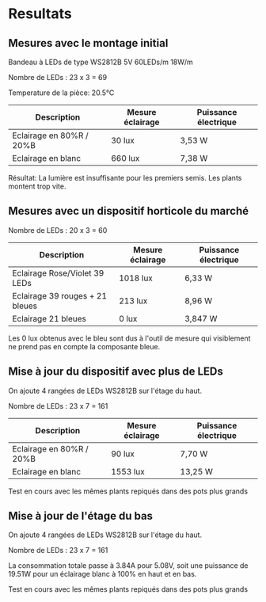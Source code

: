 # Resultats

## Mesures avec le montage initial

Bandeau à LEDs de type WS2812B 5V 60LEDs/m 18W/m

Nombre de LEDs : 23 x 3 = 69

Temperature de la pièce: 20.5°C

Description | Mesure éclairage | Puissance électrique
-- | -- | --
Eclairage en 80%R / 20%B | 30 lux | 3,53 W
Eclairage en blanc | 660 lux | 7,38 W

Résultat: La lumière est insuffisante pour les premiers semis. Les plants montent trop vite.

## Mesures avec un dispositif horticole du marché

Nombre de LEDs : 20 x 3 = 60

Description | Mesure éclairage | Puissance électrique
-- | -- | --
Eclairage Rose/Violet 39 LEDs | 1018 lux | 6,33 W
Eclairage 39 rouges + 21 bleues | 213 lux | 8,96 W
Eclairage 21 bleues | 0 lux | 3,847 W

Les 0 lux obtenus avec le bleu sont dus à l'outil de mesure qui visiblement ne prend pas en compte la composante bleue.

## Mise à jour du dispositif avec plus de LEDs

On ajoute 4 rangées de LEDs WS2812B sur l'étage du haut.

Nombre de LEDs : 23 x 7 = 161

Description | Mesure éclairage | Puissance électrique
-- | -- | --
Eclairage en 80%R / 20%B | 90 lux | 7,70 W
Eclairage en blanc | 1553 lux | 13,25 W

Test en cours avec les mêmes plants repiqués dans des pots plus grands

## Mise à jour de l'étage du bas

On ajoute 4 rangées de LEDs WS2812B sur l'étage du haut.

Nombre de LEDs : 23 x 7 = 161

La consommation totale passe à 3.84A pour 5.08V, soit une puissance de 19.51W pour un éclairage blanc à 100% en haut et en bas.

Test en cours avec les mêmes plants repiqués dans des pots plus grands


